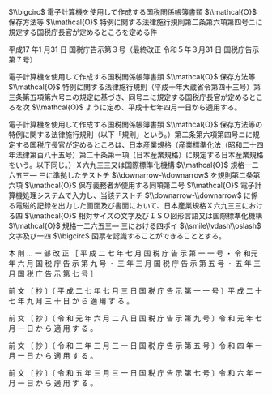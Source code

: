 $\\bigcirc$ 電子計算機を使用して作成する国税関係帳簿書類 $\\mathcal{O}$ 保存方法等 $\\mathcal{O}$ 特例に関する法律施行規則第二条第六項第四号ニに規定する国税庁長官が定めるところを定める件

平成17 年1 月31 日 国税庁告示第３号（最終改正 令和５年３月31 日 国税庁告示第７号）

電子計算機を使用して作成する国税関係帳簿書類 $\\mathcal{O}$ 保存方法等 $\\mathcal{O}$ 特例に関する法律施行規則（平成十年大蔵省令第四十三号）第三条第五項第六号ニの規定に基づき、同号ニに規定する国税庁長官が定めるところを次 $\\mathcal{O}$ ように定め、平成十七年四月一日から適用する。

電子計算機を使用して作成する国税関係帳簿書類 $\\mathcal{O}$ 保存方法等の特例に関する法律施行規則（以下「規則」という。）第二条第六項第四号ニに規定する国税庁長官が定めるところは、日本産業規格（産業標準化法（昭和二十四年法律第百八十五号）第二十条第一項（日本産業規格）に規定する日本産業規格をいう。以下同じ。）Ｘ六九三三又は国際標準化機構 $\\mathcal{O}$ 規格一二六五三― 三に準拠したテストチ $\\downarrow-\\downarrow$ を規則第二条第六項 $\\mathcal{O}$ 保存義務者が使用する同項第二号 $\\mathcal{O}$ 電子計算機処理システムで入力し、当該テストチ $\\downarrow-\\downarrow$ に係る電磁的記録を出力した画面及び書面において、日本産業規格Ｘ六九三三における四 $\\mathcal{O}$ 相対サイズの文字及びＩＳＯ図形言語又は国際標準化機構 $\\mathcal{O}$ 規格一二六五三― 三における四ポイ $\\smile\\vdash\\oslash$ 文字及び一四 $\\bigcirc$ 図票を認識することができることとする。

本 則 … 一 部 改 正 ［ 平 成 二 七 年 七 月 国 税 庁 告 示 第 一 一 号 ・ 令 和元 年 六 月 国 税 庁 告 示 第 九 号 ・ 三 年 三 月 国 税 庁 告 示 第 五 号 ・ 五 年 三月 国 税 庁 告 示 第 七 号 ］

前 文 〔 抄 〕〔 平 成 二 七 年 七 月 三 日 国 税 庁 告 示 第 一 一 号 〕平 成 二 十 七 年 九 月 三 十 日 か ら 適 用 す る 。

前 文 〔 抄 〕〔 令 和 元 年 六 月 二 八 日 国 税 庁 告 示 第 九 号 〕令 和 元 年 七 月 一 日 か ら 適 用 す る 。

前 文 〔 抄 〕〔 令 和 三 年 三 月 三 一 日 国 税 庁 告 示 第 五 号 〕令 和 四 年 一 月 一 日 か ら 適 用 す る 。

前 文 〔 抄 〕〔 令 和 五 年 三 月 三 一 日 国 税 庁 告 示 第 七 号 〕令 和 六 年 一 月 一 日 か ら 適 用 す る 。